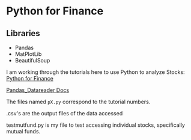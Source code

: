# Python for Finance
## Libraries
* Pandas
* MatPlotLib
* BeautifulSoup

I am working through the tutorials here to use Python to analyze Stocks:  
[Python for Finance](https://pythonprogramming.net/stock-data-manipulation-python-programming-for-finance/)

[Pandas_Datareader Docs](https://pandas-datareader.readthedocs.io/en/latest/remote_data.html)

The files named `pX.py` correspond to the tutorial numbers.

.csv's are the output files of the data accessed

testmutfund.py is my file to test accessing individual stocks, specifically mutual funds.
